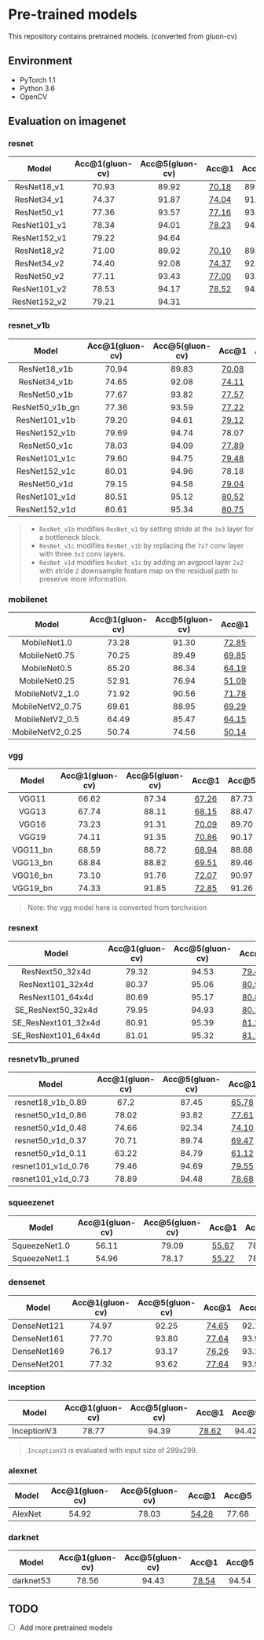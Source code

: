 # Pre-trained models
This repository contains pretrained models. (converted from gluon-cv)

## Environment

- PyTorch 1.1
- Python 3.6
- OpenCV

## Evaluation on imagenet

### resnet

|    Model     | Acc@1(gluon-cv) | Acc@5(gluon-cv) |                            Acc@1                             | Acc@5 |
| :----------: | :-------------: | :-------------: | :----------------------------------------------------------: | :---: |
| ResNet18_v1  |      70.93      |      89.92      | [70.18](https://drive.google.com/open?id=1kzXeYF4YuetYVANEkYrqhxLJ-7NHsc8E) | 89.52 |
| ResNet34_v1  |      74.37      |      91.87      | [74.04](https://drive.google.com/open?id=13ItQEuuEhtaZo2gM0pQU5pBjAfe3KeW5) | 91.82 |
| ResNet50_v1  |      77.36      |      93.57      | [77.16](https://drive.google.com/open?id=1tAOFeDBG_vreR1TaCEuVHJ9SxZwwYUvV) | 93.56 |
| ResNet101_v1 |      78.34      |      94.01      | [78.23](https://drive.google.com/open?id=1XpsbWY940UaR1klxl83AswzOm1ywCQuc) | 94.09 |
| ResNet152_v1 |      79.22      |      94.64      |                                                              |       |
| ResNet18_v2  |      71.00      |      89.92      | [70.10](https://drive.google.com/open?id=1oS1EFg-ydYGpZUpp_TIDPyN1hYrYY3au) | 89.48 |
| ResNet34_v2  |      74.40      |      92.08      | [74.37](https://drive.google.com/open?id=1Yj1uSTN0CEdUAOIa_sxHUQKEO8OzIhia) | 92.02 |
| ResNet50_v2  |      77.11      |      93.43      | [77.00](https://drive.google.com/open?id=1OyBx5GSYw4xN6Ok4jmyLI9-CEP2BpXDo) | 93.36 |
| ResNet101_v2 |      78.53      |      94.17      | [78.52](https://drive.google.com/open?id=1A68ar0SVU46iVD_tGO5mTPnodnfzWSbD) | 94.15 |
| ResNet152_v2 |      79.21      |      94.31      |                                                              |       |

### resnet_v1b

|      Model      | Acc@1(gluon-cv) | Acc@5(gluon-cv) |                            Acc@1                             | Acc@5 |
| :-------------: | :-------------: | :-------------: | :----------------------------------------------------------: | :---: |
|  ResNet18_v1b   |      70.94      |      89.83      | [70.08](https://drive.google.com/open?id=1N8tvBVlMqqfVqQpkNZ31vj4360WKguQj) | 89.44 |
|  ResNet34_v1b   |      74.65      |      92.08      | [74.11](https://drive.google.com/open?id=146cW8hxb6fj161yNeomvjIe5KJl39eAB) | 92.16 |
|  ResNet50_v1b   |      77.67      |      93.82      | [77.57](https://drive.google.com/open?id=1TXEaNlHxgK0BpFFoxeQ9H0cqIYt0yzxL) | 93.58 |
| ResNet50_v1b_gn |      77.36      |      93.59      | [77.22](https://drive.google.com/open?id=1kESi0cdOBR0JmPOhXgaCCnBx99cgKckS) | 93.54 |
|  ResNet101_v1b  |      79.20      |      94.61      | [79.12](https://drive.google.com/open?id=17PVhxH2Frd2yYmg7IAodOt8GPfQzrddJ) | 94.47 |
|  ResNet152_v1b  |      79.69      |      94.74      |                            78.07                             | 93.97 |
|  ResNet50_v1c   |      78.03      |      94.09      | [77.89](https://drive.google.com/open?id=1dBnRwuAdkQdKEuF5Vf6ufOY7esrYLF9B) | 94.02 |
|  ResNet101_v1c  |      79.60      |      94.75      | [79.48](https://drive.google.com/open?id=1JBc1TmOf95rubOWu8hOz_OXBIOtUV6L4) | 94.72 |
|  ResNet152_v1c  |      80.01      |      94.96      |                            78.18                             | 93.99 |
|  ResNet50_v1d   |      79.15      |      94.58      | [79.04](https://drive.google.com/open?id=1oMrJ3U45ERi1EOCHTc5cjOba9hj-v4Os) | 94.61 |
|  ResNet101_v1d  |      80.51      |      95.12      | [80.52](https://drive.google.com/open?id=1pWuT_iipgk6I_dM1NWAuxh93VQzz9HaA) | 95.23 |
|  ResNet152_v1d  |      80.61      |      95.34      | [80.75](https://drive.google.com/open?id=1mElrSlUvCR3bpnc6GHYUC2via3-THWSq) | 95.34 |

> - `ResNet_v1b` modifies `ResNet_v1` by setting stride at the `3x3` layer for a bottleneck block.
> - `ResNet_v1c` modifies `ResNet_v1b` by replacing the `7x7` conv layer with three `3x3` conv layers.
> - `ResNet_v1d` modifies `ResNet_v1c` by adding an avgpool layer `2x2` with stride `2` downsample feature map on the residual path to preserve more information.

### mobilenet

|      Model       | Acc@1(gluon-cv) | Acc@5(gluon-cv) |                            Acc@1                             | Acc@5 |
| :--------------: | :-------------: | :-------------: | :----------------------------------------------------------: | :---: |
|   MobileNet1.0   |      73.28      |      91.30      | [72.85](https://drive.google.com/open?id=1J_mwqonUTvWo0JFM7j2k1SRjPVBCeWT7) | 91.12 |
|  MobileNet0.75   |      70.25      |      89.49      | [69.85](https://drive.google.com/open?id=1T5qQoNJBa9vXnc1e9jo2_Hk4F9kL7qAC) | 89.46 |
|   MobileNet0.5   |      65.20      |      86.34      | [64.19](https://drive.google.com/open?id=1cUBh3kfq0hAi6FuATYE5axP_oK9oC8VQ) | 85.71 |
|  MobileNet0.25   |      52.91      |      76.94      | [51.09](https://drive.google.com/open?id=1rGcC_6ehRuBkeMwODIhCnRmI1WlbuffU) | 75.36 |
| MobileNetV2_1.0  |      71.92      |      90.56      | [71.78](https://drive.google.com/open?id=184i133xDNAKQ03hSwUwAFeZIavrft0kF) | 90.36 |
| MobileNetV2_0.75 |      69.61      |      88.95      | [69.29](https://drive.google.com/open?id=1Yj6cIOUExRiKGeA4-Ky6linzI06R11GA) | 88.81 |
| MobileNetV2_0.5  |      64.49      |      85.47      | [64.15](https://drive.google.com/open?id=1Io_tsEmwz7yF41UPpgVRcYLJMyV4Vyhw) | 85.40 |
| MobileNetV2_0.25 |      50.74      |      74.56      | [50.14](https://drive.google.com/open?id=1-q81iQvR6UROcDFipOZqATEXSv64qOYN) | 74.13 |

### vgg

|  Model   | Acc@1(gluon-cv) | Acc@5(gluon-cv) |                            Acc@1                             | Acc@5 |
| :------: | :-------------: | :-------------: | :----------------------------------------------------------: | :---: |
|  VGG11   |      66.62      |      87.34      | [67.26](https://drive.google.com/open?id=12NuWE6hmnAu2FVZWTLhRKeqDSqUEsbun) | 87.73 |
|  VGG13   |      67.74      |      88.11      | [68.15](https://drive.google.com/open?id=16xTQJB1RdCOTEdNA9rfrb-l-EaBp4F8n) | 88.47 |
|  VGG16   |      73.23      |      91.31      | [70.09](https://drive.google.com/open?id=1Qojl0JgORqlrzJ-fH3BfYGw1fAaum-Va) | 89.70 |
|  VGG19   |      74.11      |      91.35      | [70.86](https://drive.google.com/open?id=1yLN2RHTEgg0YoYink2GQwVqMgZYvH8KC) | 90.17 |
| VGG11_bn |      68.59      |      88.72      | [68.94](https://drive.google.com/open?id=1Vwhp6e19wkoywpb3U0KJL2aHtBVIgGZb) | 88.88 |
| VGG13_bn |      68.84      |      88.82      | [69.51](https://drive.google.com/open?id=1WnFNR4diCCzG3zy2_GdKcPsl8w_cDxjF) | 89.46 |
| VGG16_bn |      73.10      |      91.76      | [72.07](https://drive.google.com/open?id=1-2qaUQXVChIyQ8GoLkPt_CeMMa7CvS4t) | 90.97 |
| VGG19_bn |      74.33      |      91.85      | [72.85](https://drive.google.com/open?id=1zHpPha3jkmulUetEA8YbkxcoljVnaPwq) | 91.26 |

> Note: the vgg model here is converted from torchvision

### resnext

|        Model        | Acc@1(gluon-cv) | Acc@5(gluon-cv) |                            Acc@1                             | Acc@5 |
| :-----------------: | :-------------: | :-------------: | :----------------------------------------------------------: | :---: |
|   ResNext50_32x4d   |      79.32      |      94.53      | [79.41](https://drive.google.com/open?id=1cjysurZtflI6emTfQUCT3x8JHISAGUlX) | 94.54 |
|  ResNext101_32x4d   |      80.37      |      95.06      | [80.52](https://drive.google.com/open?id=1E6W0XGAzDPs9zzV-AtjdOw-FoHuDFO1E) | 95.20 |
|  ResNext101_64x4d   |      80.69      |      95.17      | [80.84](https://drive.google.com/open?id=1ygaTFO75UYM8eaWJ-Y1MQ6OHfHoXgfwo) | 95.27 |
| SE_ResNext50_32x4d  |      79.95      |      94.93      | [80.17](https://drive.google.com/open?id=1qFwRuFvcmRvmUqdjyBdUcNLVnxla3QDU) | 94.97 |
| SE_ResNext101_32x4d |      80.91      |      95.39      | [81.27](https://drive.google.com/open?id=16TOK78CZrKFjCCiZXXSJ6zcrrMblnkg7) | 95.42 |
| SE_ResNext101_64x4d |      81.01      |      95.32      | [81.19](https://drive.google.com/open?id=1cc21-njLLCJrAt-osUfJXKch12PHnPlI) | 95.60 |

### resnetv1b_pruned

|       Model        | Acc@1(gluon-cv) | Acc@5(gluon-cv) |                            Acc@1                             | Acc@5 |
| :----------------: | :-------------: | :-------------: | :----------------------------------------------------------: | :---: |
| resnet18_v1b_0.89  |      67.2       |      87.45      | [65.78](https://drive.google.com/open?id=1nK09yCWXg2Q-N6qot86Rrx21cUndwEZu) | 86.63 |
| resnet50_v1d_0.86  |      78.02      |      93.82      | [77.61](https://drive.google.com/open?id=1m5WQEW2sjegQZm7UJn9H1T5Hl5vG-ye0) | 93.90 |
| resnet50_v1d_0.48  |      74.66      |      92.34      | [74.10](https://drive.google.com/open?id=1F4-dLyHDjcw3eID9BTStrMtMfYkn_MjJ) | 92.10 |
| resnet50_v1d_0.37  |      70.71      |      89.74      | [69.47](https://drive.google.com/open?id=1AJ2lN4dqCNWOZw6grc3wyZz75-VGeVbm) | 89.12 |
| resnet50_v1d_0.11  |      63.22      |      84.79      | [61.12](https://drive.google.com/open?id=1kLb4p3UB0Ern9OxfCrAKEeMLX2YnD-0t) | 83.31 |
| resnet101_v1d_0.76 |      79.46      |      94.69      | [79.55](https://drive.google.com/open?id=1YR88eeBw8QMTP0J17u8xBT1aaiAKPnFh) | 94.81 |
| resnet101_v1d_0.73 |      78.89      |      94.48      | [78.68](https://drive.google.com/open?id=19aXUGH9nneXP62UbCHTtaIRNmnhwv6tN) | 94.41 |

### squeezenet

|     Model     | Acc@1(gluon-cv) | Acc@5(gluon-cv) |                            Acc@1                             | Acc@5 |
| :-----------: | :-------------: | :-------------: | :----------------------------------------------------------: | :---: |
| SqueezeNet1.0 |      56.11      |      79.09      | [55.67](https://drive.google.com/open?id=1Ux-VwK6Sa33gKtzi0BhQdPduwPcTEJ8I) | 78.47 |
| SqueezeNet1.1 |      54.96      |      78.17      | [55.27](https://drive.google.com/open?id=1UFa1Z2G0LWNwYZu_M-r_aGaUpBzWiJht) | 78.55 |

### densenet

|    Model    | Acc@1(gluon-cv) | Acc@5(gluon-cv) |                            Acc@1                             | Acc@5 |
| :---------: | :-------------: | :-------------: | :----------------------------------------------------------: | :---: |
| DenseNet121 |      74.97      |      92.25      | [74.65](https://drive.google.com/open?id=1B8I0s9HYUhg4IqpBJJucqOGeafKRWJJS) | 92.15 |
| DenseNet161 |      77.70      |      93.80      | [77.64](https://drive.google.com/open?id=1PzWbaaYi_TWIFGWOrNAtfdE8s-V3uMew) | 93.97 |
| DenseNet169 |      76.17      |      93.17      | [76.26](https://drive.google.com/open?id=1oFiS0WZTImshI8ALUGPA0lSjZyD6WP5S) | 93.18 |
| DenseNet201 |      77.32      |      93.62      | [77.64](https://drive.google.com/open?id=1A_5Fg4yzo8UH9qyzmpCsocd6bwxWlNEW) | 93.97 |

### inception

|    Model    | Acc@1(gluon-cv) | Acc@5(gluon-cv) |                            Acc@1                             | Acc@5 |
| :---------: | :-------------: | :-------------: | :----------------------------------------------------------: | :---: |
| InceptionV3 |      78.77      |      94.39      | [78.62](https://drive.google.com/open?id=1t3YhPYr571OsmdbAF4huSMDxu_UOIUZ6) | 94.42 |

> `InceptionV3` is evaluated with input size of 299x299.

### alexnet

|  Model  | Acc@1(gluon-cv) | Acc@5(gluon-cv) |                            Acc@1                             | Acc@5 |
| :-----: | :-------------: | :-------------: | :----------------------------------------------------------: | :---: |
| AlexNet |      54.92      |      78.03      | [54.28](https://drive.google.com/open?id=1eAVM1Ic2ytAR40aOhhhDuNUIhtzIW5a9) | 77.68 |

### darknet

|   Model   | Acc@1(gluon-cv) | Acc@5(gluon-cv) |                            Acc@1                             | Acc@5 |
| :-------: | :-------------: | :-------------: | :----------------------------------------------------------: | :---: |
| darknet53 |      78.56      |      94.43      | [78.54](https://drive.google.com/open?id=1b5KHVz1FY8MHyHTlRZU5OdgL5t3jHYdT) | 94.54 |



## TODO

- [ ] Add more pretrained models